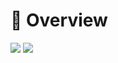 # 👀 Overview

![](https://github-readme-stats.vercel.app/api?username=aki32&show_icons=true&theme=github_dark)
![](https://github-readme-stats.vercel.app/api/top-langs/?username=aki32&theme=github_dark)


<!--

# 🔥 Hot
![](https://github-readme-stats.vercel.app/api/pin/?username=aki32&repo=aki32-utilities&theme=github_dark)

-->
